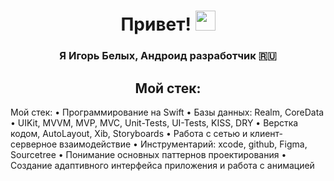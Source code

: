 <h1 align="center">Привет!
<img src="https://github.com/blackcater/blackcater/raw/main/images/Hi.gif" height="32"/></h1>
<h3 align="center">Я Игорь Белых, Андроид разработчик 🇷🇺</h3>
<h2 align="center">Мой стек:</h2>


Мой стек:
• Программирование на Swift • Базы данных: Realm, CoreData • UIKit, MVVM, MVP, MVC, Unit-Tests, UI-Tests, KISS, DRY • Верстка кодом, AutoLayout, Xib, Storyboards • Работа с сетью и клиент-серверное взаимодействие • Инструментарий: xcode, github, Figma, Sourcetree • Понимание основных паттернов проектирования • Создание адаптивного интерфейса приложения и работа с анимацией
<!--
**mvrlrd/mvrlrd** is a ✨ _special_ ✨ repository because its `README.md` (this file) appears on your GitHub profile.

Here are some ideas to get you started:

- 🔭 I’m currently working on ...
- 🌱 I’m currently learning ...
- 👯 I’m looking to collaborate on ...
- 🤔 I’m looking for help with ...
- 💬 Ask me about ...
- 📫 How to reach me: ...
- 😄 Pronouns: ...
- ⚡ Fun fact: ...
-->
